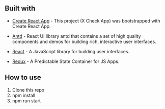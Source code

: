 ## Built with

- [Create React App](https://github.com/facebook/create-react-app) - This project (X Check App) was bootstrapped with Create React App.

- [Antd](https://ant.design/) - React UI library antd that contains a set of high quality components and demos for building rich, interactive user interfaces.

- [React](https://reactjs.org/) - A JavaScript library for building user interfaces.

- [Redux](https://redux.js.org/) - A Predictable State Container for JS Apps.

## How to use

1. Clone this repo
2. npm install
3. npm run start


